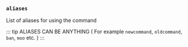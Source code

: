 ### `aliases`

List of aliases for using the command

::: tip ALIASES CAN BE ANYTHING
( For example `newcommand`, `oldcommand`, `ban`, `moo` etc. )
:::
